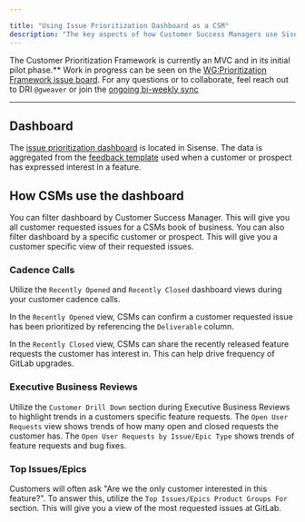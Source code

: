 ```yaml
---

title: "Using Issue Prioritization Dashboard as a CSM"
description: "The key aspects of how Customer Success Managers use Sisense Issue Prioritization Dashboard to drive success for customers."
---
```








The Customer Prioritization Framework is currently an MVC and in its initial pilot phase.** Work in progress can be seen on the [WG:Prioritization Framework issue board](https://gitlab.com/groups/gitlab-com/-/boards/2086332?label_name[]=wg%3Aprioritization%20framework). For any questions or to collaborate, feel reach out to DRI `@gweaver` or join the [ongoing bi-weekly sync](https://docs.google.com/document/d/1oBWNxBSOJKrh3ubHwN5pI8243vBjJ-Y_Cax17A5abII/)

---

## Dashboard

The [issue prioritization dashboard](https://app.periscopedata.com/app/gitlab:safe-intermediate-dashboard/970772/User-Request-Issue-Prioritization---CSM-Customer-View) is located in Sisense. The data is aggregated from the [feedback template](/handbook/product/how-to-engage/#feedback-template) used when a customer or prospect has expressed interest in a feature.

## How CSMs use the dashboard

You can filter dashboard by Customer Success Manager. This will give you all customer requested issues for a CSMs book of business. You can also filter dashboard by a specific customer or prospect. This will give you a customer specific view of their requested issues.

### Cadence Calls

Utilize the `Recently Opened` and `Recently Closed` dashboard views during your customer cadence calls.

In the `Recently Opened` view, CSMs can confirm a customer requested issue has been prioritized by referencing the `Deliverable` column.

In the `Recently Closed` view, CSMs can share the recently released feature requests the customer has interest in. This can help drive frequency of GitLab upgrades.

### Executive Business Reviews

Utilize the `Customer Drill Down` section during Executive Business Reviews to highlight trends in a customers specific feature requests. The `Open User Requests` view shows trends of how many open and closed requests the customer has. The `Open User Requests by Issue/Epic Type` shows trends of feature requests and bug fixes.

### Top Issues/Epics

Customers will often ask "Are we the only customer interested in this feature?". To answer this, utilize the `Top Issues/Epics Product Groups For` section. This will give you a view of the most requested issues at GitLab.
